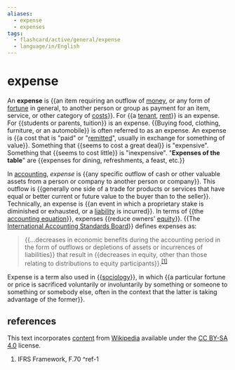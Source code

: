 ```yaml
---
aliases:
  - expense
  - expenses
tags:
  - flashcard/active/general/expense
  - language/in/English
---
```


# expense

An __expense__ is {{an item requiring an outflow of [money](money.md), or any form of [fortune](wealth.md) in general, to another person or group as payment for an item, service, or other category of [costs](cost.md)}}. For {{a [tenant](leasehold%20estate.md), [rent](renting.md)}} is an expense. For {{students or parents, tuition}} is an expense. {{Buying food, clothing, furniture, or an automobile}} is often referred to as an expense. An expense is {{a cost that is "paid" or "[remitted](remittance.md)", usually in exchange for something of value}}. Something that {{seems to cost a great deal}} is "expensive". Something that {{seems to cost little}} is "inexpensive". "__Expenses of the table__" are {{expenses for dining, refreshments, a feast, etc.}} <!--SR:!2024-12-04,57,310!2024-12-03,56,310!2024-12-08,61,310!2024-12-15,68,310!2024-12-09,62,310!2024-12-01,54,310!2024-12-20,71,310!2024-11-14,44,290-->

In [accounting](accounting.md), _expense_ is {{any specific outflow of cash or other valuable assets from a person or company to another person or company}}. This outflow is {{generally one side of a trade for products or services that have equal or better current or future value to the buyer than to the seller}}. Technically, an expense is {{an event in which a proprietary stake is diminished or exhausted, or a [liability](liability%20(financial%20accounting).md) is incurred}}. In terms of {{the [accounting equation](accounting%20equation.md)}}, expenses {{reduce owners' [equity](equity%20(finance).md)}}. {{The [International Accounting Standards Board](International%20Accounting%20Standards%20Board.md)}} defines expenses as: <!--SR:!2024-12-18,64,270!2024-12-06,59,310!2024-12-10,63,310!2024-11-29,52,310!2024-11-30,51,290!2024-12-09,62,310-->

> {{...decreases in economic benefits during the accounting period in the form of outflows or depletions of assets or incurrences of liabilities}} that result in {{decreases in equity, other than those relating to distributions to equity participants}}.<sup>[\[1\]](#^ref-1)</sup> <!--SR:!2025-02-23,115,290!2024-12-14,65,310-->

Expense is a term also used in {{[sociology](sociology.md)}}, in which {{a particular fortune or price is sacrificed voluntarily or involuntarily by something or someone to something or somebody else, often in the context that the latter is taking advantage of the former}}. <!--SR:!2024-11-30,53,310!2024-11-12,42,290-->

## references

This text incorporates [content](https://en.wikipedia.org/wiki/expense) from [Wikipedia](Wikipedia.md) available under the [CC BY-SA 4.0](https://creativecommons.org/licenses/by-sa/4.0/) license.

1. IFRS Framework, F.70 <a id="^ref-1"></a>^ref-1
